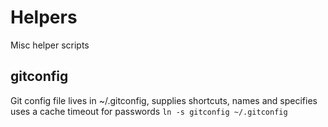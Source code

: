 # Helpers
Misc helper scripts

## gitconfig
Git config file lives in ~/.gitconfig, supplies shortcuts, names and specifies uses a cache timeout for passwords
```ln -s gitconfig ~/.gitconfig```
